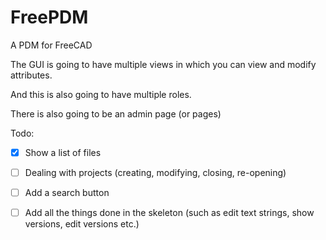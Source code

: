 # FreePDM
A PDM for FreeCAD

The GUI is going to have multiple views in which you can view and modify attributes.

And this is also going to have multiple roles.

There is also going to be an admin page (or pages)

Todo:
- [x] Show a list of files
- [ ] Dealing with projects (creating, modifying, closing, re-opening)
- [ ] Add a search button
- [ ] Add all the things done in the skeleton (such as edit text strings, show versions, edit versions etc.)





